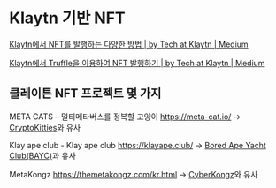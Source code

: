 # Klaytn 기반 NFT

[Klaytn에서 NFT를 발행하는 다양한 방법 | by Tech at Klaytn | Medium](https://klaytn-tech.medium.com/klaytn%EC%97%90%EC%84%9C-nft%EB%A5%BC-%EB%B0%9C%ED%96%89%ED%95%98%EB%8A%94-%EB%8B%A4%EC%96%91%ED%95%9C-%EB%B0%A9%EB%B2%95-8f13fad53243)

[Klaytn에서 Truffle을 이용하여 NFT 발행하기 | by Tech at Klaytn | Medium](https://klaytn-tech.medium.com/klaytn%EC%97%90%EC%84%9C-truffle%EC%9D%84-%EC%9D%B4%EC%9A%A9%ED%95%98%EC%97%AC-nft-%EB%B0%9C%ED%96%89%ED%95%98%EA%B8%B0-5e45b39e87c5)

## 클레이튼 NFT 프로젝트 몇 가지

META CATS – 멀티메타버스를 정복할 고양이
<https://meta-cat.io/>
→ [CryptoKitties](https://www.cryptokitties.co/)와 유사

Klay ape club - Klay ape club
<https://klayape.club/>
→ [Bored Ape Yacht Club(BAYC)](https://boredapeyachtclub.com/)과 유사

MetaKongz
<https://themetakongz.com/kr.html>
→ [CyberKongz](https://www.cyberkongz.com/)와 유사
